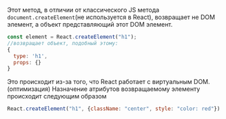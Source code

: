 Этот метод, в отличии от классического JS метода `document.createElement`(не используется в React), возвращает не DOM элемент, а объект представляющий этот DOM элемент.
```js
const element = React.createElement("h1");
//возвращает объект, подобный этому:
{
  type: 'h1',
  props: {}
}
```
Это происходит из-за того, что React работает с виртуальным DOM.(оптимизация)
Назначение атрибутов возвращаемому элементу происходит следующим образом
```js
React.createElement("h1", {className: "center", style: "color: red"})
```
